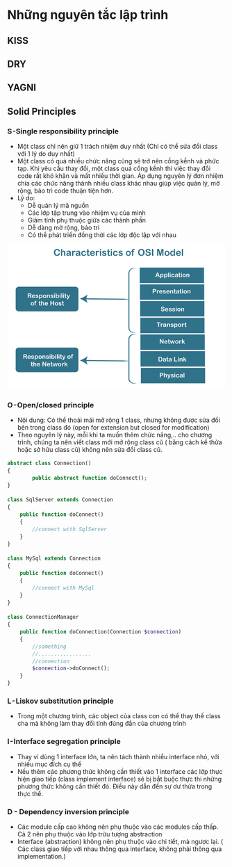# Những nguyên tắc lập trình

## KISS

## DRY

## YAGNI

## Solid Principles

### S -Single responsibility principle

- Một class chỉ nên giữ 1 trách nhiệm duy nhất (Chỉ có thể sửa đổi class với 1 lý do duy nhất)
- Một class có quá nhiều chức năng cũng sẽ trở nên cồng kềnh và phức tạp. Khi yêu cầu thay đổi, một class quá cồng kềnh thì việc thay đổi code rất khó khăn và mất nhiều thời gian. Áp dụng nguyên lý đơn nhiệm chia các chức năng thành nhiều class khác nhau giúp việc quản lý, mở rộng, bảo trì code thuận tiện hơn.
- Lý do: 
    - Dễ quản lý mã nguồn
    - Các lớp tập trung vào nhiệm vụ của mình
    - Giảm tính phụ thuộc giữa các thành phần
    - Dễ dàng mở rộng, bảo trì
    - Có thể phát triển đồng thời các lớp độc lập với nhau
    
![This is an image](https://raw.githubusercontent.com/hieuvu98/clean-code/main/images/osi-model.png)
### O - Open/closed principle

- Nội dung: Có thể thoải mái mở rộng 1 class, nhưng không được sửa đổi bên trong class đó (open for extension but closed for modification)
- Theo nguyên lý này, mỗi khi ta muốn thêm chức năng,.. cho chương trình, chúng ta nên viết class mới mở rộng class cũ ( bằng cách kế thừa hoặc sở hữu class cũ) không nên sửa đổi class cũ.

```php
abstract class Connection()
{
        public abstract function doConnect();
}

class SqlServer extends Connection
{
    public function doConnect()
    {
        //connect with SqlServer
    }
}

class MySql extends Connection
{
    public function doConnect()
    {
        //connect with MySql
    }
}

class ConnectionManager
{
    public function doConnection(Connection $connection)
    {
        //something
        //.................
        //connection
        $connection->doConnect();
    }
}
```

### L - Liskov substitution principle

- Trong một chương trình, các object của class con có thể thay thế class cha mà không làm thay đổi tính đúng đắn của chương trình

### I - Interface segregation principle

- Thay vì dùng 1 interface lớn, ta nên tách thành nhiều interface nhỏ, với nhiều mục đích cụ thể
- Nếu thêm các phương thức không cần thiết vào 1 interface các lớp thực hiện giao tiếp (class implement interface) sẽ bị bắt buộc thực thi những phương thức không cần thiết đó. Điều này dẫn đến sự dư thừa trong thực thể.

### D - Dependency inversion principle

- Các module cấp cao không nên phụ thuộc vào các modules cấp thấp. Cả 2 nên phụ thuộc vào lớp trừu tượng abstraction
- Interface (abstraction) không nên phụ thuộc vào chi tiết, mà ngược lại. ( Các class giao tiếp với nhau thông qua interface, không phải thông qua implementation.)
